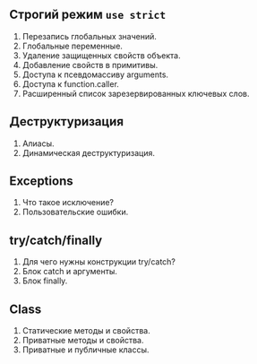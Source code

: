 ## Строгий режим `use strict`

1. Перезапись глобальных значений.
2. Глобальные переменные.
3. Удаление защищенных свойств объекта.
4. Добавление свойств в примитивы.
5. Доступа к псевдомассиву arguments.
6. Доступа к function.caller.
7. Расширенный список зарезервированных ключевых слов.

## Деструктуризация

1. Алиасы.
2. Динамическая деструктуризация.

## Exceptions

1. Что такое исключение?
2. Пользовательские ошибки.

## try/catch/finally

1. Для чего нужны конструкции try/catch?
2. Блок catch и аргументы.
3. Блок finally.

## Class

1. Статические методы и свойства.
2. Приватные методы и свойства.
3. Приватные и публичные классы.